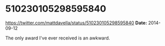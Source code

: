# 510230105298595840
https://twitter.com/mattdavella/status/510230105298595840
**Date:** 2014-09-12

The only award I've ever received is an awkward.
